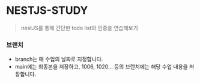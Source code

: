 # NESTJS-STUDY
> nestJS를 통해 간단한 todo list와 인증을 연습해보기

### 브랜치 
- branch는 매 수업의 날짜로 지정합니다.
- main에는 최종본을 저장하고, 1006, 1020... 등의 브랜치에는 해당 수업 내용을 저장합니다.